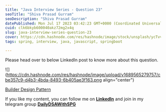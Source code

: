 ```yaml
---
title: "Java Interview Series - Question 23"
seoTitle: "Shiva Prasad Gurram"
seoDescription: "Shiva Prasad Gurram"
datePublished: Mon Jul 17 2023 03:42:23 GMT+0000 (Coordinated Universal Time)
cuid: clk6bkyb600040akz72mg2x4q
slug: java-interview-series-question-23
cover: https://cdn.hashnode.com/res/hashnode/image/stock/unsplash/ycTvvg1mPU4/upload/d20f831b522c0807cad9d1e9c57423e4.jpeg
tags: spring, interview, java, javascript, springboot

---
```


Please head over to below LinkedIn post to know more about this question.

![](https://cdn.hashnode.com/res/hashnode/image/upload/v1689565279757/cbe357c9-d4b3-4bda-8493-6b405ae3f163.png align="center")

[Builder Design Pattern](https://www.linkedin.com/feed/update/urn:li:activity:7071428857458823170/)

If you like my content, you can follow me on [**LinkedIn**](https://www.linkedin.com/in/shivaprasadgurram/) and join in my telegram group [**DailyDSAWithSPG**](https://t.me/+764RyZ8uGVw3MzQ1)